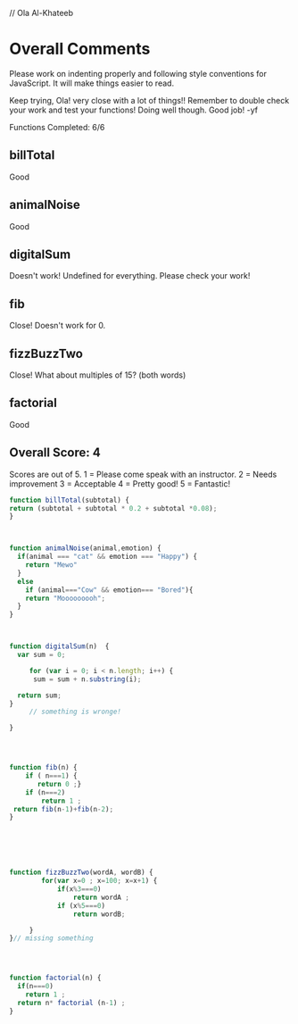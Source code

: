 // Ola Al-Khateeb

# Overall Comments
Please work on indenting properly and following style conventions for JavaScript. It will make things easier to read.

Keep trying, Ola! very close with a lot of things!! Remember to double check your work and test your functions!
Doing well though. Good job! -yf

Functions Completed: 6/6

## billTotal
Good

## animalNoise
Good

## digitalSum
Doesn't work! Undefined for everything. Please check your work!

## fib
Close! Doesn't work for 0.

## fizzBuzzTwo
Close! What about multiples of 15? (both words)

## factorial
Good

## Overall Score: 4

Scores are out of 5.
1 = Please come speak with an instructor.
2 = Needs improvement
3 = Acceptable
4 = Pretty good!
5 = Fantastic!

```js
function billTotal(subtotal) {
return (subtotal + subtotal * 0.2 + subtotal *0.08);
}



function animalNoise(animal,emotion) {
  if(animal === "cat" && emotion === "Happy") {
  	return "Mewo"
  }
  else
  	if (animal==="Cow" && emotion=== "Bored"){
  	return "Mooooooooh";
  }
}



function digitalSum(n)  {
  var sum = 0;

     for (var i = 0; i < n.length; i++) {
      sum = sum + n.substring(i);

  return sum;
}
	 // something is wronge!

}




function fib(n) {
    if ( n===1) {
 	   return 0 ;}
 	if (n===2)
 		return 1 ;
 return fib(n-1)+fib(n-2);
}






function fizzBuzzTwo(wordA, wordB) {
	 	for(var x=0 ; x=100; x=x+1) {
	 		if(x%3===0)
	 			return wordA ;
	 		if (x%5===0)
	 			return wordB;

	 }
}// missing something




function factorial(n) {
  if(n===0)
  	return 1 ;
  return n* factorial (n-1) ;
}

```
